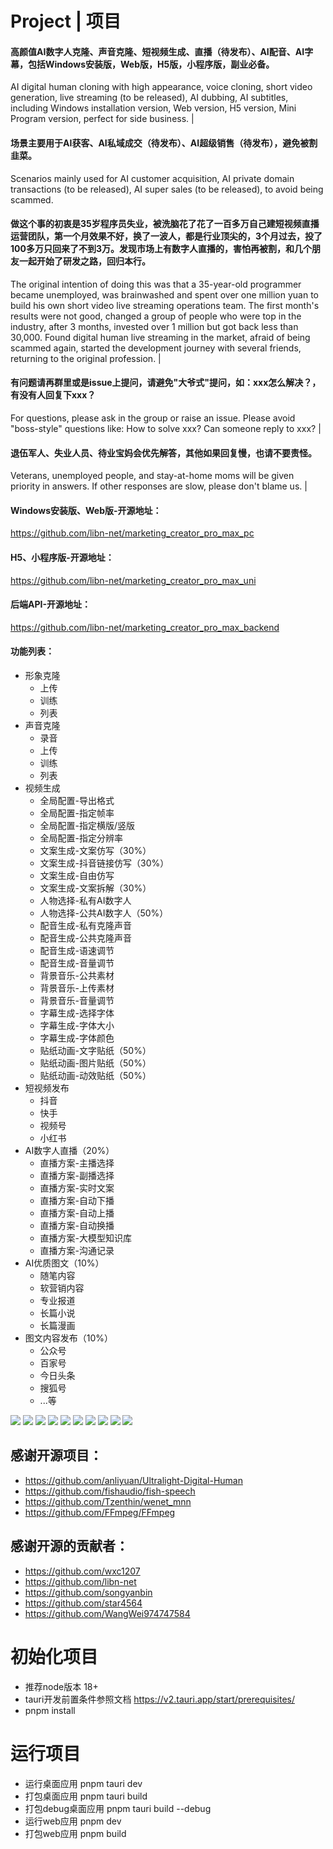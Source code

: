 # Project | 项目
#### 高颜值AI数字人克隆、声音克隆、短视频生成、直播（待发布）、AI配音、AI字幕，包括Windows安装版，Web版，H5版，小程序版，副业必备。
AI digital human cloning with high appearance, voice cloning, short video generation, live streaming (to be released), AI dubbing, AI subtitles, including Windows installation version, Web version, H5 version, Mini Program version, perfect for side business. | 

#### 场景主要用于AI获客、AI私域成交（待发布）、AI超级销售（待发布），避免被割韭菜。
Scenarios mainly used for AI customer acquisition, AI private domain transactions (to be released), AI super sales (to be released), to avoid being scammed. 

#### 做这个事的初衷是35岁程序员失业，被洗脑花了花了一百多万自己建短视频直播运营团队，第一个月效果不好，换了一波人，都是行业顶尖的，3个月过去，投了100多万只回来了不到3万。发现市场上有数字人直播的，害怕再被割，和几个朋友一起开始了研发之路，回归本行。
The original intention of doing this was that a 35-year-old programmer became unemployed, was brainwashed and spent over one million yuan to build his own short video live streaming operations team. The first month's results were not good, changed a group of people who were top in the industry, after 3 months, invested over 1 million but got back less than 30,000. Found digital human live streaming in the market, afraid of being scammed again, started the development journey with several friends, returning to the original profession. | 

#### 有问题请再群里或是issue上提问，请避免"大爷式"提问，如：xxx怎么解决？，有没有人回复下xxx？
For questions, please ask in the group or raise an issue. Please avoid "boss-style" questions like: How to solve xxx? Can someone reply to xxx? | 

#### 退伍军人、失业人员、待业宝妈会优先解答，其他如果回复慢，也请不要责怪。
Veterans, unemployed people, and stay-at-home moms will be given priority in answers. If other responses are slow, please don't blame us. | 

#### Windows安装版、Web版-开源地址：
https://github.com/libn-net/marketing_creator_pro_max_pc
#### H5、小程序版-开源地址：
https://github.com/libn-net/marketing_creator_pro_max_uni
#### 后端API-开源地址：
https://github.com/libn-net/marketing_creator_pro_max_backend

#### 功能列表：
- 形象克隆
  - 上传
  - 训练
  - 列表
- 声音克隆
  - 录音
  - 上传
  - 训练
  - 列表
- 视频生成
  - 全局配置-导出格式
  - 全局配置-指定帧率
  - 全局配置-指定横版/竖版
  - 全局配置-指定分辨率
  - 文案生成-文案仿写（30%）
  - 文案生成-抖音链接仿写（30%）
  - 文案生成-自由仿写
  - 文案生成-文案拆解（30%）
  - 人物选择-私有AI数字人
  - 人物选择-公共AI数字人（50%）
  - 配音生成-私有克隆声音
  - 配音生成-公共克隆声音
  - 配音生成-语速调节
  - 配音生成-音量调节
  - 背景音乐-公共素材
  - 背景音乐-上传素材
  - 背景音乐-音量调节
  - 字幕生成-选择字体
  - 字幕生成-字体大小
  - 字幕生成-字体颜色
  - 贴纸动画-文字贴纸（50%）
  - 贴纸动画-图片贴纸（50%）
  - 贴纸动画-动效贴纸（50%）
- 短视频发布
  - 抖音
  - 快手
  - 视频号
  - 小红书
- AI数字人直播（20%）
  - 直播方案-主播选择
  - 直播方案-副播选择
  - 直播方案-实时文案
  - 直播方案-自动下播
  - 直播方案-自动上播
  - 直播方案-自动换播
  - 直播方案-大模型知识库
  - 直播方案-沟通记录
- AI优质图文（10%）
  - 随笔内容
  - 软营销内容
  - 专业报道
  - 长篇小说
  - 长篇漫画
- 图文内容发布（10%）
  - 公众号
  - 百家号
  - 今日头条
  - 搜狐号
  - ...等

<img src="./doc/pro_01.jpg" />
<img src="./doc/pro_02.jpg" />
<img src="./doc/pro_03.jpg" />
<img src="./doc/pro_04.jpg" />
<img src="./doc/pro_05.jpg" />
<img src="./doc/pro_06.jpg" />
<img src="./doc/pro_07.jpg" />
<img src="./doc/pro_08.jpg" />
<img src="./doc/pro_09.jpg" />
<img src="./doc/pro_10.jpg" />   


## 感谢开源项目：
- https://github.com/anliyuan/Ultralight-Digital-Human
- https://github.com/fishaudio/fish-speech
- https://github.com/Tzenthin/wenet_mnn
- https://github.com/FFmpeg/FFmpeg

## 感谢开源的贡献者：
- https://github.com/wxc1207
- https://github.com/libn-net
- https://github.com/songyanbin
- https://github.com/star4564
- https://github.com/WangWei974747584


# 初始化项目
- 推荐node版本 18+
- tauri开发前置条件参照文档  https://v2.tauri.app/start/prerequisites/
- pnpm install

# 运行项目
- 运行桌面应用 pnpm tauri dev
- 打包桌面应用 pnpm tauri build
- 打包debug桌面应用 pnpm tauri build --debug
- 运行web应用 pnpm dev
- 打包web应用 pnpm build


